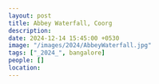 ```yaml
---
layout: post
title: Abbey Waterfall, Coorg
description: 
date: 2024-12-14 15:45:00 +0530
image: "/images/2024/AbbeyWaterfall.jpg"
tags: ["_2024_", bangalore]
people: []
location: 
---
```

